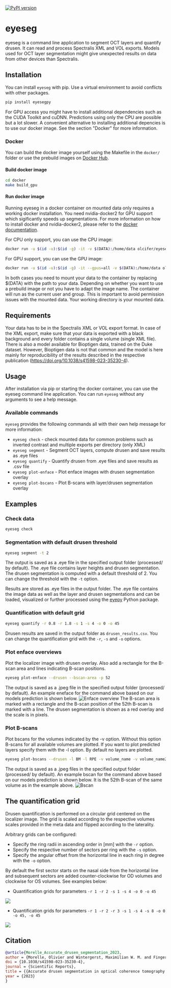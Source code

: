 [![PyPI version](https://badge.fury.io/py/eyesegpy.svg)](https://badge.fury.io/py/eyesegpy)
# eyeseg

eyeseg is a command line application to segment OCT layers and quantify drusen. It can read and process Spectralis XML and VOL exports. Models used for OCT layer segmentation might give unexpected results on data from other devices than Spectralis.

## Installation
You can install `eyeseg` with pip. Use a virtual environment to avoid conflicts with other packages.

```bash
pip install eyesegpy
```

For GPU access you might have to install additional dependencies such as the CUDA Toolkit and cuDNN. Predictions using only the CPU are possible but a lot slower. A convenient alternative to installing additional depencies is to use our docker image. See the section "Docker" for more information.

### Docker
You can build the docker image yourself using the Makefile in the `docker/` folder or use the prebuild images on [Docker Hub](https://hub.docker.com/r/olcifer/eyeseg).

#### Build docker image
```bash
cd docker
make build_gpu
```

#### Run docker image

Running eyeseg in a docker container on mounted data only requires a working docker installation. You need nvidia-docker2 for GPU support which sigificantly speeds up segmentations. For more information on how to install docker and nvidia-docker2, please refer to the [docker documentation](https://docs.docker.com/install/).

For CPU only support, you can use the CPU image:
```bash
docker run -u $(id -u):$(id -g) -it -v $(DATA):/home/data olcifer/eyeseg:1.0.0-cpu
```
For GPU support, you can use the GPU image:
```bash
docker run -u $(id -u):$(id -g) -it --gpus=all -v $(DATA):/home/data olcifer/eyeseg:1.0.0-gpu
```

In both cases you need to mount your data to the container by replacing $(DATA) with the path to your data. Depending on whether you want to use a prebuild image or not you have to adapt the image name. The container will run as the current user and group. This is important to avoid permission issues with the mounted data. Your working directory is your mounted data.

## Requirements
Your data has to be in the Spectralis XML or VOL export format. In case of the XML export, make sure that your data is exported with a black background and every folder contains a single volume (single XML file). There is also a model available for Bioptigen data, trained on the Duke dataset. However, Bioptigen data is not that common and the model is here mainly for reproducibility of the results described in the respective publication (https://doi.org/10.1038/s41598-023-35230-4).

## Usage
After installation via pip or starting the docker container, you can use the eyeseg command line application. You can run `eyeseg` without any arguments to see a help message.

### Available commands
`eyeseg` provides the following commands all with their own help message for more information:

* `eyeseg check` - check mounted data for common problems such as inverted contrast and multiple exports per directory (only XML)
* `eyeseg segment` - Segment OCT layers, compute drusen and save results as .eye files
* `eyeseg quantify` - Quantify drusen from .eye files and save results as .csv file
* `eyeseg plot-enface` - Plot enface images with drusen segmentation overlay
* `eyeseg plot-bscans` - Plot B-scans with layer/drusen segmentation overlay


## Examples
### Check data

```bash
eyeseg check
```

### Segmentation with default drusen threshold

```bash
eyeseg segment -t 2
```

The output is saved as a .eye file in the specified output folder (processed/ by default). The .eye file contains layer heights and drusen segmentation. The drusen segmentation is computed with a default threshold of 2. You can change the threshold with the `-t` option.

Results are stored as .eye files in the output folder. The .eye file contains the image data as well as the layer and drusen segmentations and can be loaded, visualized or further processed using the [eyepy](https://github.com/MedVisbonn/eyepy) Python package.

### Quantification with default grid

```bash
eyeseg quantify -r 0.8 -r 1.8 -s 1 -s 4 -o 0 -o 45
```

Drusen results are saved in the output folder as `drusen_results.csv`. You can change the quantification grid with the `-r`, `-s` and `-o` options.

### Plot enface overviews
Plot the localizer image with drusen overlay. Also add a rectangle for the B-scan area and lines indicating B-scan positions.

```bash
eyeseg plot-enface --drusen --bscan-area -p 52
```

The output is saved as a .jpeg file in the specified output folder (processed/ by default). An example eneface for the command above based on our models prediction is shown below.
![Enface overview](/docs/example_enface_52.jpeg)
The B-scan area is marked with a rectangle and the B-scan position of the 52th B-scan is marked with a line. The drusen segmentation is shown as a red overlay and the scale is in pixels.

### Plot B-scans
Plot bscans for the volumes indicated by the -v option. Without this option B-scans for all available volumes are plotted. If you want to plot predicted layers specify them with the -l option. By default no layers are plotted.

```bash
eyeseg plot-bscans --drusen -l BM -l RPE -v volume_name -v volume_name2
```

The output is saved as a .jpeg files in the specified output folder (processed/ by default). An example bscan for the command above based on our models prediction is shown below. It is the 52th B-scan of the same volume as in the example above.
![Bscan](/docs/example_bscan_52.jpeg)

## The quantification grid
Drusen quantification is performed on a circular grid centered on the localizer image. The grid is scaled according to the respective volumes scales provided in the meta data and flipped according to the laterality.

Arbitrary grids can be configured:
+ Specify the ring radii in ascending order in [mm] with the `-r` option.
+ Specify the respective number of sectors per ring with the `-s` option.
+ Specify the angular offset from the horizontal line in each ring in degree with the `-o` option.

By default the first sector starts on the nasal side from the horizontal line and subsequent sectors are added counter-clockwise for OD volumes and clockwise for OS volumes. See examples below:

+ Quantification grids for parameters `-r 1 -r 2 -s 1 -s 4 -o 0 -o 45`

![](./docs/grid1.jpeg)

+ Quantification grids for parameters `-r 1 -r 2 -r 3 -s 1 -s 4 -s 8 -o 0 -o 45, -o 45`

![](./docs/grid2.jpeg)
## Citation

```bibtex
@article{Morelle_Accurate_drusen_segmentation_2023,
author = {Morelle, Olivier and Wintergerst, Maximilian W. M. and Finger, Robert P. and Schultz, Thomas},
doi = {10.1038/s41598-023-35230-4},
journal = {Scientific Reports},
title = {{Accurate drusen segmentation in optical coherence tomography via order-constrained regression of retinal layer heights}},
year = {2023}
}
```

